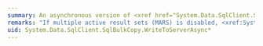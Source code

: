 ```yaml
---
summary: An asynchronous version of <xref href="System.Data.SqlClient.SqlBulkCopy.WriteToServer*"></xref>, which copies all rows from a data source to a destination table specified by the <xref href="System.Data.SqlClient.SqlBulkCopy.DestinationTableName"></xref> property of the <xref href="System.Data.SqlClient.SqlBulkCopy"></xref> object.
remarks: "If multiple active result sets (MARS) is disabled, <xref:System.Data.SqlClient.SqlBulkCopy.WriteToServer%2A> makes the connection busy. If MARS is enabled, you can interleave calls to <xref:System.Data.SqlClient.SqlBulkCopy.WriteToServer%2A> with other commands in the same connection.  \n  \n The number of rows that are rolled back when one fails depends on several things:  \n  \n-   If <xref:System.Data.SqlClient.SqlBulkCopyOptions.UseInternalTransaction> is specified.  \n  \n-   If you have your own transaction.  \n  \n-   The value of <xref:System.Data.SqlClient.SqlBulkCopy.BatchSize%2A>.  \n  \n When there is an error while sending data to the server, the current batch (as specified by <xref:System.Data.SqlClient.SqlBulkCopy.BatchSize%2A>) will be rolled back. If <xref:System.Data.SqlClient.SqlBulkCopyOptions.UseInternalTransaction> is not specified and you have your own transaction, the entire transaction will be rolled back (which includes all previous batches as well).  \n  \n Use <xref:System.Data.SqlClient.SqlBulkCopy.SqlRowsCopied> to know how many rows were copied to the server."
uid: System.Data.SqlClient.SqlBulkCopy.WriteToServerAsync*
---
```

